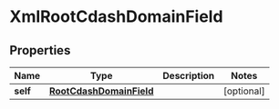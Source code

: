 

# XmlRootCdashDomainField

## Properties

Name | Type | Description | Notes
------------ | ------------- | ------------- | -------------
**self** | [**RootCdashDomainField**](RootCdashDomainField.md) |  |  [optional]




